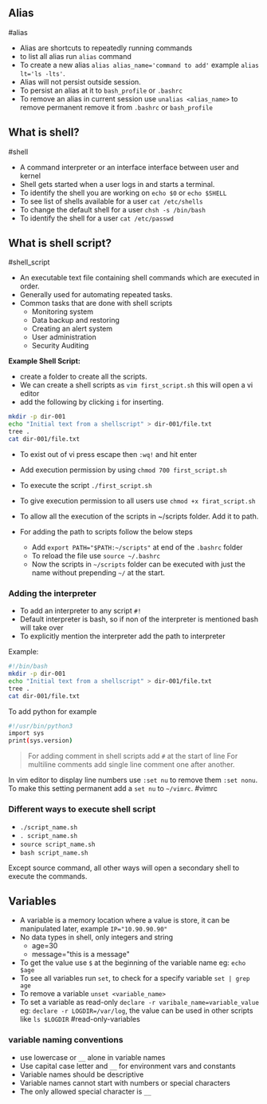 ## Alias
#alias
- Alias are shortcuts to repeatedly running commands
- to list all alias run `alias` command
- To create a new alias `alias alias_name='command to add'` example `alias lt='ls -lts'`.
- Alias will not persist outside session.
- To persist an alias at it to `bash_profile` or `.bashrc`
- To remove an alias in current session use `unalias <alias_name>` to remove permanent remove it from `.bashrc` or `bash_profile`

## What is shell?
#shell
- A command interpreter or an interface interface between user and kernel
- Shell gets started when a user logs in and starts a terminal.
- To identify the shell you are working on `echo $0` or `echo $SHELL`
- To see list of shells available for a user `cat /etc/shells`
- To change the default shell for a user `chsh -s /bin/bash`
- To identify the shell for a user `cat /etc/passwd`

## What is shell script?
#shell_script
- An executable text file containing shell commands which are executed in order.
- Generally used for automating repeated tasks.
- Common tasks that are done with shell scripts
	- Monitoring system
	- Data backup and restoring
	- Creating an alert system
	- User administration
	- Security Auditing

**Example Shell Script:**
- create a folder to create all the scripts.
- We can create a shell scripts as `vim first_script.sh` this will open a vi editor
- add the following by clicking `i` for inserting.

```sh
mkdir -p dir-001
echo "Initial text from a shellscript" > dir-001/file.txt
tree .
cat dir-001/file.txt
```

- To exist out of vi press escape then `:wq!` and hit enter
- Add execution permission by using `chmod 700 first_script.sh`
- To execute the script `./first_script.sh`
- To give execution permission to all users use `chmod +x firat_script.sh`

- To allow all the execution of the scripts in ~/scripts folder. Add it to path.
- For adding the path to scripts follow the below steps
	- Add `export PATH="$PATH:~/scripts"` at end of the `.bashrc` folder
	- To reload the file use `source ~/.bashrc`
	- Now the scripts in `~/scripts` folder can be executed with just the name without prepending `~/` at the start.

### Adding the interpreter
- To add an interpreter to any script `#!` 
- Default interpreter is bash, so if non of the interpreter is mentioned bash will take over
- To explicitly mention the interpreter add the path to interpreter

Example:
```sh
#!/bin/bash
mkdir -p dir-001
echo "Initial text from a shellscript" > dir-001/file.txt
tree .
cat dir-001/file.txt
```

To add python for example 
```sh
#!/usr/bin/python3
import sys
print(sys.version)
```

> For adding comment in shell scripts add `#` at the start of line
> For multiline comments add single line comment one after another. 

In vim editor to display line numbers use `:set nu` to remove them `:set nonu`. To make this setting permanent add a `set nu` to `~/vimrc`.  #vimrc

### Different ways to execute shell script
- `./script_name.sh`
- `. script_name.sh`
- `source script_name.sh`
- `bash script_name.sh`

Except source command, all other ways will open a secondary shell to execute the commands.

## Variables
- A variable is a memory location where a value is store, it can be manipulated later, example `IP="10.90.90.90"`
- No data types in shell, only integers and string
	- age=30
	- message="this is a message"
- To get the value use `$` at the beginning of the variable name eg: `echo $age`
- To see all variables run `set`, to check for a specify variable `set | grep age`
- To remove a variable `unset <variable_name>`
- To set a variable as read-only `declare -r varibale_name=variable_value` eg: `declare -r LOGDIR=/var/log`,  the value can be used in other scripts like `ls $LOGDIR` #read-only-variables

### variable naming conventions
- use lowercase or `__` alone in variable names
- Use capital case letter and `__` for environment vars and constants
- Variable names should be descriptive
- Variable names cannot start with numbers or special characters
- The only allowed special character is `__`


<!-- Learning: Zerotomastery -Bash Scripting Learn Shell Scripting: lesson 10>
